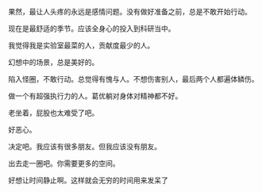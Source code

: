 果然，最让人头疼的永远是感情问题。没有做好准备之前，总是不敢开始行动。

现在是最舒适的季节。应该全身心的投入到科研当中。

我觉得我是实验室最菜的人，贡献度最少的人。

幻想中的场景，总是美好的。

陷入怪圈，不敢行动。总觉得有愧与人。不想伤害别人，最后两个人都遍体鳞伤。

做一个有超强执行力的人。葛优躺对身体对精神都不好。

老坐着，屁股也太难受了吧。

好恶心。

决定吧。我应该有很多朋友。但我应该没有朋友。

出去走一圈吧。你需要更多的空间。

好想让时间静止啊。这样就会无穷的时间用来发呆了
